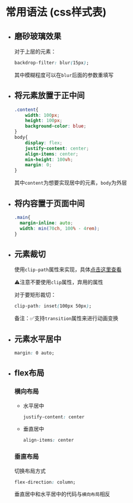 # 常用语法 (css样式表)

- ## 磨砂玻璃效果

  对于上层的元素：

  ```css
  backdrop-filter: blur(15px);
  ```

  其中模糊程度可以在`blur`后面的参数重填写

- ## 将元素放置于正中间

  ```css
  .content{
      width: 100px;
      height: 100px;
      background-color: blue;
  }
  body{
      display: flex;
      justify-content: center;
      align-items: center;
      min-height: 100vh;
      margin: 0;
  }
  ```

  其中`content`为想要实现居中的元素，`body`为外层


- ## 将内容置于页面中间

  ```css
  .main{
    margin-inline: auto;
    width: min(70ch, 100% - 4rem);
  }
  ```

- ## 元素裁切

  使用`clip-path`属性来实现，具体[点击这里查看](https://developer.mozilla.org/zh-CN/docs/Web/CSS/clip-path)

  ⚠️注意不要使用`clip`属性，弃用的属性

  对于要矩形裁切：

  ```css
  clip-path: inset(100px 50px);
  ```

  备注：✅支持`transition`属性来进行动画变换

- ## 元素水平居中

  ```css
  margin: 0 auto;
  ```

- ## flex布局

  ### 横向布局

  - 水平居中

    ```css
    justify-content: center
    ```

  - 垂直居中

    ``` css
    align-items: center
    ```

  ### 垂直布局

  切换布局方式

  ``` css
  flex-direction: column;
  ```

  垂直居中和水平居中的代码与`横向布局`相反
